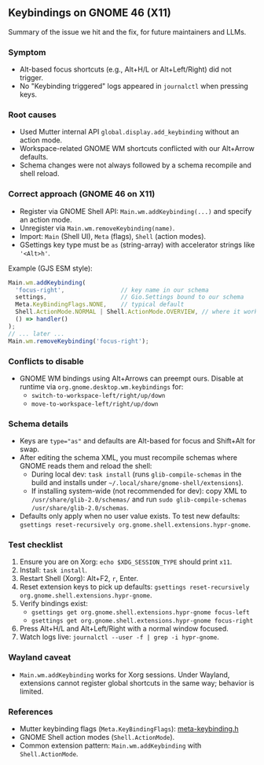 ## Keybindings on GNOME 46 (X11)

Summary of the issue we hit and the fix, for future maintainers and LLMs.

### Symptom
- Alt-based focus shortcuts (e.g., Alt+H/L or Alt+Left/Right) did not trigger.
- No "Keybinding triggered" logs appeared in `journalctl` when pressing keys.

### Root causes
- Used Mutter internal API `global.display.add_keybinding` without an action mode.
- Workspace-related GNOME WM shortcuts conflicted with our Alt+Arrow defaults.
- Schema changes were not always followed by a schema recompile and shell reload.

### Correct approach (GNOME 46 on X11)
- Register via GNOME Shell API: `Main.wm.addKeybinding(...)` and specify an action mode.
- Unregister via `Main.wm.removeKeybinding(name)`.
- Import: `Main` (Shell UI), `Meta` (flags), `Shell` (action modes).
- GSettings key type must be `as` (string-array) with accelerator strings like `'<Alt>h'`.

Example (GJS ESM style):
```js
Main.wm.addKeybinding(
  'focus-right',                // key name in our schema
  settings,                     // Gio.Settings bound to our schema
  Meta.KeyBindingFlags.NONE,    // typical default
  Shell.ActionMode.NORMAL | Shell.ActionMode.OVERVIEW, // where it works
  () => handler()
);
// ... later ...
Main.wm.removeKeybinding('focus-right');
```

### Conflicts to disable
- GNOME WM bindings using Alt+Arrows can preempt ours. Disable at runtime via
  `org.gnome.desktop.wm.keybindings` for:
  - `switch-to-workspace-left/right/up/down`
  - `move-to-workspace-left/right/up/down`

### Schema details
- Keys are `type="as"` and defaults are Alt-based for focus and Shift+Alt for swap.
- After editing the schema XML, you must recompile schemas where GNOME reads them
  and reload the shell:
  - During local dev: `task install` (runs `glib-compile-schemas` in the build
    and installs under `~/.local/share/gnome-shell/extensions`).
  - If installing system-wide (not recommended for dev): copy XML to
    `/usr/share/glib-2.0/schemas/` and run `sudo glib-compile-schemas /usr/share/glib-2.0/schemas`.
- Defaults only apply when no user value exists. To test new defaults:
  `gsettings reset-recursively org.gnome.shell.extensions.hypr-gnome`.

### Test checklist
1) Ensure you are on Xorg: `echo $XDG_SESSION_TYPE` should print `x11`.
2) Install: `task install`.
3) Restart Shell (Xorg): Alt+F2, `r`, Enter.
4) Reset extension keys to pick up defaults:
   `gsettings reset-recursively org.gnome.shell.extensions.hypr-gnome`.
5) Verify bindings exist:
   - `gsettings get org.gnome.shell.extensions.hypr-gnome focus-left`
   - `gsettings get org.gnome.shell.extensions.hypr-gnome focus-right`
6) Press Alt+H/L and Alt+Left/Right with a normal window focused.
7) Watch logs live:
   `journalctl --user -f | grep -i hypr-gnome`.

### Wayland caveat
- `Main.wm.addKeybinding` works for Xorg sessions. Under Wayland, extensions
  cannot register global shortcuts in the same way; behavior is limited.

### References
- Mutter keybinding flags (`Meta.KeyBindingFlags`):
  [meta-keybinding.h](https://gitlab.gnome.org/GNOME/mutter/-/blob/main/src/meta/meta-keybinding.h)
- GNOME Shell action modes (`Shell.ActionMode`).
- Common extension pattern: `Main.wm.addKeybinding` with `Shell.ActionMode`.


